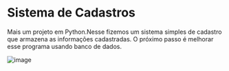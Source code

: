 <h1> Sistema de Cadastros</h1>
<p> Mais um projeto em Python.Nesse fizemos um sistema simples de cadastro que armazena as informações cadastradas.
  O próximo passo é melhorar esse programa usando banco de dados.
</p>


![image](https://github.com/allecunhaa/Sistema_cadastro/assets/86691110/3b92c63f-3ab4-4ae6-ab11-8a39c1c30a9a)

